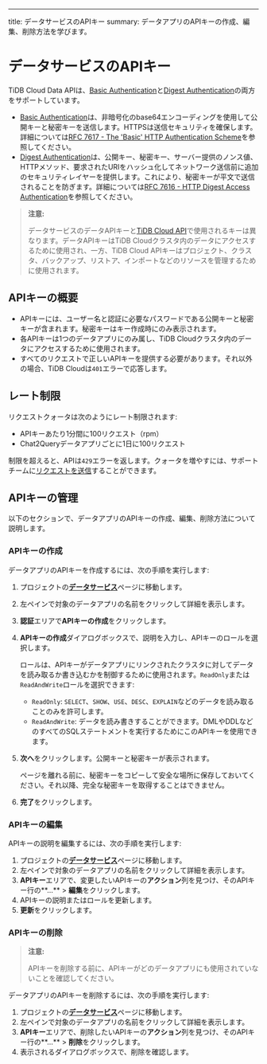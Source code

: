 ---
title: データサービスのAPIキー
summary: データアプリのAPIキーの作成、編集、削除方法を学びます。

# データサービスのAPIキー

TiDB Cloud Data APIは、[Basic Authentication](https://en.wikipedia.org/wiki/Basic_access_authentication)と[Digest Authentication](https://en.wikipedia.org/wiki/Digest_access_authentication)の両方をサポートしています。

- [Basic Authentication](https://en.wikipedia.org/wiki/Basic_access_authentication)は、非暗号化のbase64エンコーディングを使用して公開キーと秘密キーを送信します。HTTPSは送信セキュリティを確保します。詳細については[RFC 7617 - The 'Basic' HTTP Authentication Scheme](https://datatracker.ietf.org/doc/html/rfc7617)を参照してください。
- [Digest Authentication](https://en.wikipedia.org/wiki/Digest_access_authentication)は、公開キー、秘密キー、サーバー提供のノンス値、HTTPメソッド、要求されたURIをハッシュ化してネットワーク送信前に追加のセキュリティレイヤーを提供します。これにより、秘密キーが平文で送信されることを防ぎます。詳細については[RFC 7616 - HTTP Digest Access Authentication](https://datatracker.ietf.org/doc/html/rfc7616)を参照してください。

> **注意:**
>
> データサービスのデータAPIキーと[TiDB Cloud API](https://docs.pingcap.com/tidbcloud/api/v1beta#section/Authentication)で使用されるキーは異なります。データAPIキーはTiDB Cloudクラスタ内のデータにアクセスするために使用され、一方、TiDB Cloud APIキーはプロジェクト、クラスタ、バックアップ、リストア、インポートなどのリソースを管理するために使用されます。

## APIキーの概要

- APIキーには、ユーザー名と認証に必要なパスワードである公開キーと秘密キーが含まれます。秘密キーはキー作成時にのみ表示されます。
- 各APIキーは1つのデータアプリにのみ属し、TiDB Cloudクラスタ内のデータにアクセスするために使用されます。
- すべてのリクエストで正しいAPIキーを提供する必要があります。それ以外の場合、TiDB Cloudは`401`エラーで応答します。

## レート制限

リクエストクォータは次のようにレート制限されます:

- APIキーあたり1分間に100リクエスト（rpm）
- Chat2Queryデータアプリごとに1日に100リクエスト

制限を超えると、APIは`429`エラーを返します。クォータを増やすには、サポートチームに[リクエストを送信](https://support.pingcap.com/hc/en-us/requests/new?ticket_form_id=7800003722519)することができます。

## APIキーの管理

以下のセクションで、データアプリのAPIキーの作成、編集、削除方法について説明します。

### APIキーの作成

データアプリのAPIキーを作成するには、次の手順を実行します:

1. プロジェクトの[**データサービス**](https://tidbcloud.com/console/data-service)ページに移動します。
2. 左ペインで対象のデータアプリの名前をクリックして詳細を表示します。
3. **認証**エリアで**APIキーの作成**をクリックします。
4. **APIキーの作成**ダイアログボックスで、説明を入力し、APIキーのロールを選択します。

    ロールは、APIキーがデータアプリにリンクされたクラスタに対してデータを読み取るか書き込むかを制御するために使用されます。`ReadOnly`または`ReadAndWrite`ロールを選択できます:

    - `ReadOnly`: `SELECT`、`SHOW`、`USE`、`DESC`、`EXPLAIN`などのデータを読み取ることのみを許可します。
    - `ReadAndWrite`: データを読み書きすることができます。DMLやDDLなどのすべてのSQLステートメントを実行するためにこのAPIキーを使用できます。

5. **次へ**をクリックします。公開キーと秘密キーが表示されます。

    ページを離れる前に、秘密キーをコピーして安全な場所に保存しておいてください。それ以降、完全な秘密キーを取得することはできません。

6. **完了**をクリックします。

### APIキーの編集

APIキーの説明を編集するには、次の手順を実行します:

1. プロジェクトの[**データサービス**](https://tidbcloud.com/console/data-service)ページに移動します。
2. 左ペインで対象のデータアプリの名前をクリックして詳細を表示します。
3. **APIキー**エリアで、変更したいAPIキーの**アクション**列を見つけ、そのAPIキー行の**...** > **編集**をクリックします。
4. APIキーの説明またはロールを更新します。
5. **更新**をクリックします。

### APIキーの削除

> **注意:**
>
> APIキーを削除する前に、APIキーがどのデータアプリにも使用されていないことを確認してください。

データアプリのAPIキーを削除するには、次の手順を実行します:

1. プロジェクトの[**データサービス**](https://tidbcloud.com/console/data-service)ページに移動します。
2. 左ペインで対象のデータアプリの名前をクリックして詳細を表示します。
3. **APIキー**エリアで、削除したいAPIキーの**アクション**列を見つけ、そのAPIキー行の**...** > **削除**をクリックします。
4. 表示されるダイアログボックスで、削除を確認します。